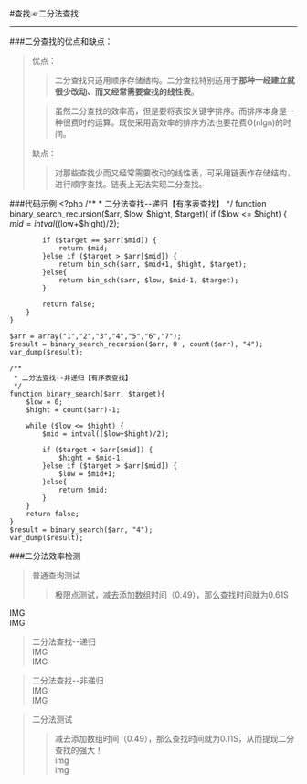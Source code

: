 #查找☞二分法查找
***

###二分查找的优点和缺点：
>优点：
>>二分查找只适用顺序存储结构。二分查找特别适用于**那种一经建立就很少改动、而又经常需要查找的线性表**。
>
>>虽然二分查找的效率高，但是要将表按关键字排序。而排序本身是一种很费时的运算。既使采用高效率的排序方法也要花费O(nlgn)的时间。
>
>缺点：
>>对那些查找少而又经常需要改动的线性表，可采用链表作存储结构，进行顺序查找。链表上无法实现二分查找。

###代码示例
	<?php
	/**
	 * 二分法查找--递归【有序表查找】
	 */
	function binary_search_recursion($arr, $low, $hight, $target){
		if ($low <= $hight) {
			$mid = intval(($low+$hight)/2);
	
			if ($target == $arr[$mid]) {
				return $mid;
			}else if ($target > $arr[$mid]) {
				return bin_sch($arr, $mid+1, $hight, $target);
			}else{
				return bin_sch($arr, $low, $mid-1, $target);
			}
	
			return false;		
		}
	}
	
	$arr = array("1","2","3","4","5","6","7");
	$result = binary_search_recursion($arr, 0 , count($arr), "4");
	var_dump($result);
	
	/**
	 * 二分法查找--非递归【有序表查找】
	 */
	function binary_search($arr, $target){
		$low = 0;
		$hight = count($arr)-1;
	
		while ($low <= $hight) {
			$mid = intval(($low+$hight)/2);
	
			if ($target < $arr[$mid]) {
				$hight = $mid-1;
			}else if ($target > $arr[$mid]) {
				$low = $mid+1;
			}else{
				return $mid;
			}			
		}
		return false;
	}
	$result = binary_search($arr, "4");
	var_dump($result);


###二分法效率检测
>普通查询测试
>>极限点测试，减去添加数组时间（0.49），那么查找时间就为0.61S  
>
IMG  
IMG  

>二分法查找--递归  
IMG  
IMG

>二分法查找--非递归  
IMG  
IMG

>二分法测试    
>>减去添加数组时间（0.49），那么查找时间就为0.11S，从而提现二分查找的强大！  
img  
img  
